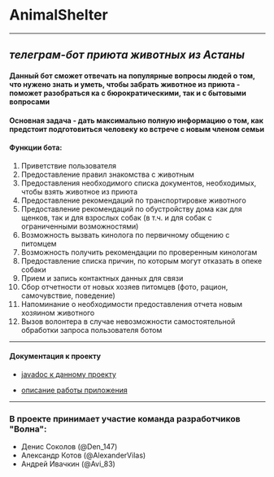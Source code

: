 # AnimalShelter

---

## _телеграм-бот приюта животных из Астаны_
#### Данный бот сможет отвечать на популярные вопросы людей о том, что нужено знать и уметь, чтобы забрать животное из приюта - поможет разобраться ка с бюрократическими, так и с бытовыми вопросами

#### Основная задача - дать максимально полную информацию о том, как предстоит подготовиться человеку ко встрече с новым членом семьи

#### Функции бота:

1. Приветствие пользователя
2. Предоставление правил знакомства с животным
3. Предоставления необходимого списка документов, необходимых, чтобы взять животное из приюта
4. Предоставление рекомендаций по транспортировке животного
5. Предоставление рекомендаций по обустройству дома как для щенков, так и для взрослых собак (в т.ч. и для собак с ограниченными возможностями) 
6. Возможность вызвать кинолога по первичному общению с питомцем
7. Возможность получить рекомендации по проверенным кинологам
8. Предоставление списка причин, по которым могут отказать в опеке собаки
9. Прием и запись контактных данных для связи
10. Сбор отчетности от новых хозяев питомцев (фото, рацион, самочувствие, поведение)
11. Напоминание о необходимости предоставления отчета новым хозяином животного
12. Вызов волонтера в случае невозможности самостоятельной обработки запроса пользователя ботом

---

#### Документация к проекту

* [javadoc к данному проекту](https://aivachkin.github.io/JD2AnimalShelterBot/)

* [описание работы приложения](https://github.com/AIvachkin/JD2AnimalShelterBot/wiki)

---

### В проекте принимает участие команда разработчиков "Волна":

* Денис Соколов (@Den_147)
* Александр Котов (@AlexanderVilas)
* Андрей Ивачкин (@Avi_83)
